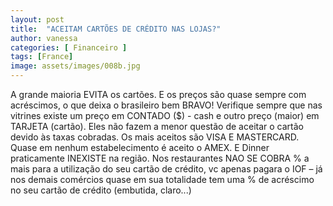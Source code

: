 ```yaml
---
layout: post
title:  "ACEITAM CARTÕES DE CRÉDITO NAS LOJAS?"
author: vanessa
categories: [ Financeiro ]
tags: [France]
image: assets/images/008b.jpg
---
```


A grande maioria EVITA os cartões. 
E os preços são quase sempre com acréscimos, o que deixa o brasileiro bem BRAVO! Verifique sempre que nas vitrines existe um preço em CONTADO ($) - cash e outro preço (maior) em TARJETA (cartão).
Eles não fazem a menor questão de aceitar o cartão devido às taxas cobradas. Os mais aceitos são VISA E MASTERCARD. 
Quase em nenhum estabelecimento é aceito o AMEX. E Dinner praticamente INEXISTE na região.
Nos restaurantes NAO SE COBRA % a mais para a utilização do seu cartão de crédito, vc apenas pagara o IOF – já nos demais comércios quase em sua totalidade tem uma % de acréscimo no seu cartão de crédito (embutida, claro...)

